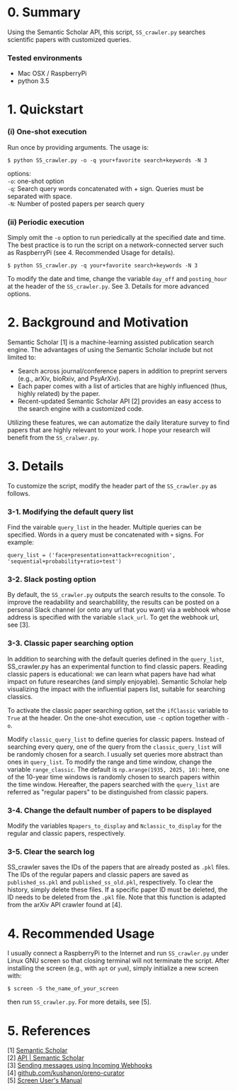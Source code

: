 # 0. Summary
Using the Semantic Scholar API, this script, `SS_crawler.py` searches scientific papers with customized queries.
### Tested environments
- Mac OSX / RaspberryPi
- python 3.5

# 1. Quickstart
### (i)  One-shot execution  
Run once by providing arguments. The usage is:  

 `$ python SS_crawler.py -o -q your+favorite search+keywords -N 3 `

options:  
`-o`: one-shot option  
`-q`: Search query words concatenated with + sign. Queries must be separated with space.  
`-N`: Number of posted papers per search query  

### (ii) Periodic execution  
Simply omit the `-o` option to run periedically at the specified date and time.  
The best practice is to run the script on a network-connected server such as RaspberryPi (see 4. Recommended Usage for details).

 `$ python SS_crawler.py -q your+favorite search+keywords -N 3 `

To modify the date and time, change the variable `day_off` and `posting_hour` at the header of the `SS_crawler.py`. See 3. Details for more advanced options.

# 2. Background and Motivation
Semantic Scholar [1] is a machine-learning assisted publication search engine. The advantages of using the Semantic Scholar include but not limited to:  
- Search across journal/conference papers in addition to preprint servers (e.g., arXiv, bioRxiv, and PsyArXiv).  
- Each paper comes with a list of articles that are highly influenced (thus, highly related) by the paper.  
- Recent-updated Semantic Scholar API [2] provides an easy access to the search engine with a customized code.  

Utilizing these features, we can automatize the daily literature survey to find papers that are highly relevant to your work. I hope your research will benefit from the `SS_cralwer.py`.

# 3. Details   
To customize the script, modify the header part of the `SS_crawler.py` as follows.  

### 3-1. Modifying the default query list  
Find the vairable `query_list` in the header. Multiple queries can be specified. Words in a query must be concatenated with `+` signs. For example:  

`query_list = ('face+presentation+attack+recognition', 'sequential+probability+ratio+test')`  

### 3-2. Slack posting option  
By default, the `SS_crawler.py` outputs the search results to the console. To improve the readability and searchablility, the results can be posted on a personal Slack channel (or onto any url that you want) via a webhook whose address is specified with the variable `slack_url`. To get the webhook url, see [3].

### 3-3. Classic paper searching option  
In addition to searching with the default queries defined in the `query_list`, SS_crawler.py has an experimental function to find classic papers. Reading classic papers is educational: we can learn what papers have had what impact on future researches (and simply enjoyable). Semantic Scholar help visualizing the impact with the influential papers list, suitable for searching classics.  

To activate the classic paper searching option, set the `ifClassic` variable to `True` at the header. On the one-shot execution, use `-c` option together with `-o`.

Modify `classic_query_list` to define queries for classic papers. Instead of searching every query, one of the query from the `classic_query_list` will be randomly chosen for a search. I usually set queries more abstract than ones in `query_list`. To modify the range and time window, change the variable `range_classic`. The default is `np.arange(1935, 2025, 10)`: here, one of the 10-year time windows is randomly chosen to search papers within the time window. Hereafter, the papers searched with the `query_list` are referred as "regular papers" to be distinguished from classic papers.   

### 3-4. Change the default number of papers to be displayed  
Modify the variables `Npapers_to_display` and `Nclassic_to_display` for the regular and classic papers, respectively.  

### 3-5. Clear the search log  
SS_crawler saves the IDs of the papers that are already posted as `.pkl` files. The IDs of the regular papers and classic papers are saved as `published_ss.pkl` and `published_ss_old.pkl`, respectively. To clear the history, simply delete these files. If a specific paper ID must be deleted, the ID needs to be deleted from the `.pkl` file. Note that this function is adapted from the arXiv API crawler found at [4].  

# 4. Recommended Usage  
I usually connect a RaspberryPi to the Internet and run `SS_crawler.py` under Linux GNU screen so that closing terminal will not terminate the script. After installing the screen (e.g., with `apt` or `yum`), simply initialize a new screen with:  

`$ screen -S the_name_of_your_screen`

then run `SS_crawler.py`. For more details, see [5].

# 5. References
[1] <a href='https://www.semanticscholar.org'>Semantic Scholar</a>  
[2] <a href='https://www.semanticscholar.org/product/api'>API | Semantic Scholar</a>  
[3] <a href='https://api.slack.com/messaging/webhooks'>Sending messages using Incoming Webhooks</a>  
[4] <a href='https://github.com/kushanon/oreno-curator/'>github.com/kushanon/oreno-curator</a>  
[5] <a href='https://www.gnu.org/software/screen/manual/screen.html'>Screen User's Manual</a>  

